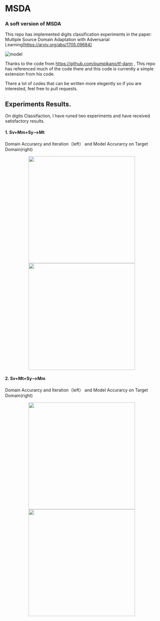 # MSDA
### A soft version of MSDA

This repo has implemented digits classification experiments in the paper: Multiple Source Domain Adaptation with Adversarial Learning[https://arxiv.org/abs/1705.09684]

![model](https://github.com/daoyuan98/MSDA/blob/master/images/model.png)

Thanks to the code from https://github.com/pumpikano/tf-dann , This repo has referenced much of the code there and this code is currently a simple extension from his code.

There a lot of codes that can be written more elegently so if you are interested, feel free to pull requests.

## Experiments Results.
On digits Classifaction, I have runed two experiments and have received satisfactory results. 

#### 1. Sv+Mm+Sy-->Mt
Domain Accurarcy and Iteration（left） and Model Accurarcy on Target Domain(right)
<center class="half">
    <img src="https://github.com/daoyuan98/MSDA/blob/master/images/1_d_acc.png" width="350"/>
    <img src="https://github.com/daoyuan98/MSDA/blob/master/images/1_tar_acc.png" width="350"/>
</center>

#### 2. Sv+Mt+Sy-->Mm
Domain Accurarcy and Iteration（left） and Model Accurarcy on Target Domain(right)
<center class="half">
    <img src="https://github.com/daoyuan98/MSDA/blob/master/images/2_d_acc.png" width="350"/>
    <img src="https://github.com/daoyuan98/MSDA/blob/master/images/2_tar_acc.png" width="350"/>
</center>
